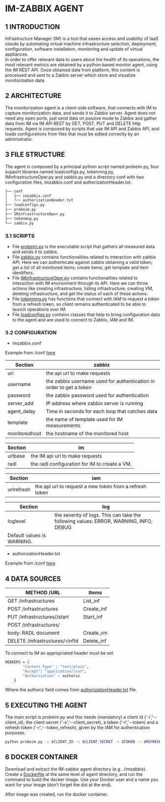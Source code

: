 # IM-ZABBIX AGENT

## 1	INTRODUCTION

Infrastructure Manager (IM) is a tool that eases access and usability of IaaS clouds by automating virtual machine infrastructure selection, deployment, configuration, software installation, monitoring and update of virtual appliances.  
In order to offer relevant data to users about the health of its operations, the most relevant metrics are obtained by a python based monitor agent, using the IM REST API. Once obtained data from platform, this content is processed and sent to a Zabbix server which store and visualize monitorization data. 

## 2	ARCHITECTURE

The monitorization agent is a client-side software, that connects with IM to capture monitorization data, and sends it to Zabbix server. Agent does not need any open ports, just send data on passive mode to Zabbix and gather data from IM via IM API REST by GET, POST, PUT and DELETE http requests. Agent is composed by scripts that use IM API and Zabbix API, and loads configurations from files that must be edited correctly by an administrator.

## 3	FILE STRUCTURE

The agent is composed by a principal python script named probeim.py, four support libraries named loadconfigs.py, tokenmng.py, IMinfrastructureOper.py and zabbix.py and a directory conf with two configuration files, imzabbix.conf and authorizationHeader.txt.

```sh
├── conf
│   ├── imzabbix.conf
│   └── authorizationHeader.txt
├── loadconfigs.py
├── probeim.py
├── IMinfrastructureOper.py
├── tokenmng.py
└── zabbix.py
```

### 3.1	SCRIPTS

* File [probeim.py](https://github.com/indigo-dc/Monitoring/blob/master/zabbix-probes/im-zabbix-probe/probeim.py) is the executable script that gathers all measured data and sends it to zabbix. 
* File [zabbix.py](https://github.com/indigo-dc/Monitoring/blob/master/zabbix-probes/im-zabbix-probe/zabbix.py) contains functionalities related to interaction with zabbix API. Here we can authenticate against zabbix obtaining a valid token; get a list of all monitored items; create items; get template and item identifiers. 
* File [IMinfrastructureOper.py](https://github.com/indigo-dc/Monitoring/blob/master/zabbix-probes/im-zabbix-probe/IMinfrastructureOper.py) contains functionalities related to interaction with IM environment through its API. Here we can throw actions like creating infrastructure, listing infrastructure, creating VM, deleting infrastructure, and get the status of each of these actions. 
* File [tokenmng.py](https://github.com/indigo-dc/Monitoring/blob/master/zabbix-probes/im-zabbix-probe/tokenmng.py) has functions that connect with IAM to request a token from a refresh token, so client remains authenticated to be able to launch operations over IM. 
* File [loadconfigs.py](https://github.com/indigo-dc/Monitoring/blob/master/zabbix-probes/im-zabbix-probe/loadconfigs.py) contains classes that help to bring configuration data to the agent and are used to connect to Zabbix, IAM and IM.

### 3.2	CONFIGURATION

* imzabbix.conf

Example from /conf [here](https://github.com/indigo-dc/Monitoring/blob/master/zabbix-probes/im-zabbix-probe/conf/imzabbix.conf)


| Section| zabbix|
| ------ | ------ |
| uri | the api url to make requests |
| username| the zabbix username used for authentication in order to get a token |
| password | the zabbix password used for authentication |
| server_add | IP address where zabbix server is running |
| agent_delay| Time in seconds for each loop that catches data |
| template | the name of template used for IM measurements |
| monitoredhost | the hostname of the monitored host |


| Section | im |
| ------ | ------ |
| urlbase	| the IM api url to make requests |
| radl |	the radl configuration for IM to create a VM. |


| Section | iam |
| ------ | ------ |
| urlrefresh	| the api url to request a new token from a refresh token|


| Section | log |
| ------ | ------ |
| loglevel |	the severity of logs. This can take the following values: ERROR, WARNING, INFO, DEBUG
Default values is WARNING. |

* authorizationHeader.txt

Example from /conf [here](https://github.com/indigo-dc/Monitoring/blob/master/zabbix-probes/im-zabbix-probe/conf/authorizationHeader.txt)

## 4	DATA SOURCES

| METHOD /URL| Items|
| ------ | ------ |
| GET /infrastructures| List_inf |
| POST /infrastructures| Create_inf |
| PUT /infrastructures/<infId>/start | Start_inf |
| POST /infrastructures/<infId>
 body:	RADL document | Create_vm |
| DELETE /infrastructures/<infId|Delete_inf |


To connect to IM an appropriated header must be set.
```sh
HEADERS = {
        "Content-Type" : "text/plain",
        "Accept": "application/json",
        "Authorization" : authoriz
    }
 ```
Where the authoriz field comes from [authorizationHeader.txt](https://github.com/indigo-dc/Monitoring/blob/master/zabbix-probes/im-zabbix-probe/conf/authorizationHeader.txt) file.

## 5	EXECUTING THE AGENT

The main script is probeim.py and this needs (mandatory) a client id ('-i','--client_id), the client secret ('-s','--client_secret),  a token ('-t','--token) and a refresh token ('-r','--token_refresh), given by the IAM for authentication purposes. 

```sh
python probeim.py -i $CLIENT_ID -s $CLIENT_SECRET -t $TOKEN -r $REFRESH
```

## 6	DOCKER CONTAINER

Download and extract the IM-zabbix agent directory (e.g. ./imzabbix). Create a [Dockerfile](https://github.com/indigo-dc/Monitoring/blob/master/zabbix-probes/im-zabbix-probe/Dockerfile) at the same level of agent directory, and run the command to build the docker image. Use your Docker user and a name you want for your image (don’t forget the dot at the end).  

After image was created, run the docker container.
